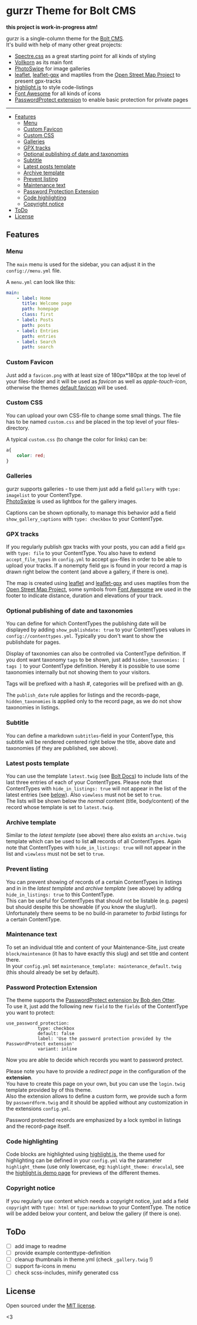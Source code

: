 # gurzr Theme for Bolt CMS

__this project is work-in-progress atm!__

gurzr is a single-column theme for the [Bolt CMS](https://bolt.cm/).  
It's build with help of many other great projects:
- [Spectre.css](https://picturepan2.github.io/spectre/) as a great starting point for all kinds of styling
- [Vollkorn](http://vollkorn-typeface.com/) as its main font
- [PhotoSwipe](http://photoswipe.com/) for image galleries
- [leaflet](http://leafletjs.com/), [leaflet-gpx](https://github.com/mpetazzoni/leaflet-gpx) and maptiles from
the [Open Street Map Project](https://www.openstreetmap.org) to present gpx-tracks
- [highlight.js](https://highlightjs.org/) to style code-listings
- [Font Awesome](http://fontawesome.io/) for all kinds of icons
- [PasswordProtect extension](https://github.com/bobdenotter/PasswordProtect) to enable basic protection for private pages

---

<!-- TOC depthFrom:2 depthTo:6 withLinks:1 updateOnSave:1 orderedList:0 -->

- [Features](#features)
	- [Menu](#menu)
	- [Custom Favicon](#custom-favicon)
	- [Custom CSS](#custom-css)
	- [Galleries](#galleries)
	- [GPX tracks](#gpx-tracks)
	- [Optional publishing of date and taxonomies](#optional-publishing-of-date-and-taxonomies)
	- [Subtitle](#subtitle)
	- [Latest posts template](#latest-posts-template)
	- [Archive template](#archive-template)
	- [Prevent listing](#prevent-listing)
	- [Maintenance text](#maintenance-text)
	- [Password Protection Extension](#password-protection-extension)
	- [Code highlighting](#code-highlighting)
	- [Copyright notice](#copyright-notice)
- [ToDo](#todo)
- [License](#license)

<!-- /TOC -->

## Features

### Menu

The `main` menu is used for the sidebar, you can adjust it in the
`config://menu.yml` file.

A `menu.yml` can look like this:
```yml
main:
    - label: Home
      title: Welcome page
      path: homepage
      class: first
    - label: Posts
      path: posts
    - label: Entries
      path: entries
    - label: Search
      path: search
```

### Custom Favicon

Just add a `favicon.png` with at least size of 180px*180px at the top level of
your files-folder and it will be used as _favicon_ as well as _apple-touch-icon_,
otherwise the themes [default favicon](images/favicon.png) will be used.

### Custom CSS

You can upload your own CSS-file to change some small things.
The file has to be named `custom.css` and be placed in the top level of your files-directory.

A typical `custom.css` (to change the color for links) can be:
```css
a{
    color: red;
}
```

### Galleries

gurzr supports galleries - to use them just add a field `gallery` with
`type: imagelist` to your ContentType.  
[PhotoSwipe](http://photoswipe.com/) is used as lightbox for the gallery images.

Captions can be shown optionally, to manage this behavior add a field
`show_gallery_captions` with `type: checkbox` to your ContentType.

### GPX tracks

If you regularly publish gpx tracks with your posts, you can add a field `gpx`
with `type: file` to your ContentType.
You also have to extend `accept_file_types` in `config.yml` to accept
`gpx`-files in order to be able to upload your tracks. If a nonempty field `gpx`
is found in your record a map is drawn right below the content (and above a gallery, if there is one).

The map is created using [leaflet](http://leafletjs.com/) and
[leaflet-gpx](https://github.com/mpetazzoni/leaflet-gpx) and uses maptiles from
the [Open Street Map Project](https://www.openstreetmap.org), some symbols from
[Font Awesome](http://fontawesome.io/) are used in the footer to indicate
distance, duration and elevations of your track.

### Optional publishing of date and taxonomies

You can define for which ContentTypes the publishing date will be displayed
by adding `show_publishdate: true` to your ContentTypes values in
`config://contenttypes.yml`.
Typically you don't want to show the publishdate for pages.

Display of taxonomies can also be controlled via ContentType definition.
If you dont want taxonomy `tags` to be shown, just add
`hidden_taxonomies: [ tags ]` to your ContentType definition.
Hereby it is possible to use some taxonomies internally but not showing them to
your visitors.

Tags will be prefixed with a hash #, categories will be prefixed with an @.

The `publish_date` rule applies for listings and the records-page,
`hidden_taxonomies` is applied only to the record page, as we do not show
taxonomies in listings.

### Subtitle

You can define a markdown `subtitles`-field in your ContentType, this subtitle will
be rendered centered right below the title, above date and taxonomies
(if they are published, see above).

### Latest posts template

You can use the template `latest.twig`
(see [Bolt Docs](https://docs.bolt.cm/3.3/fields/templateselect)) to include
lists of the last three entries of each of your ContentTypes.
Please note that ContentTypes with `hide_in_listings: true` will not appear in
the list of the latest entries (see [below](#prevent-listing)).
Also `viewless` must not be set to `true`.  
The lists will be shown below the _normal_ content (title, body/content) of the
record whose template is set to `latest.twig`.

### Archive template

Similar to the _latest template_ (see above) there also exists an `archive.twig`
template which can be used to list __all__ records of all ContentTypes.
Again note that ContentTypes with `hide_in_listings: true` will not appear in
the list and `viewless` must not be set to `true`.

### Prevent listing

You can prevent showing of records of a certain ContentTypes in listings and
in in the _latest template_ and _archive template_ (see above) by adding
`hide_in_listings: true` to this ContentType.  
This can be useful for ContentTypes that should not be listable (e.g. pages) but
should despite this be showable (if you know the slug/url).
Unfortunately there seems to be no build-in parameter to _forbid_ listings for a
certain ContentType.  

### Maintenance text

To set an individual title and content of your Maintenance-Site, just create
`block/maintenance` (it has to have exactly this slug) and set title and content
there.  
In your `config.yml` set `maintenance_template: maintenance_default.twig`
(this should already be set by default).

### Password Protection Extension

The theme supports the [PasswordProtect extension by Bob den Otter](https://github.com/bobdenotter/PasswordProtect).  
To use it, just add the following new `field` to the `fields` of the ContentType
you want to protect:
```
use_password_protection:
            type: checkbox
            default: false
            label: 'Use the password protection provided by the PasswordProtect extension'
            variant: inline
```

Now you are able to decide which records you want to password protect.

Please note you have to provide a _redirect page_ in the configuration of the
__extension__.  
You have to create this page on your own, but you can use the `login.twig`
template provided by of this theme.  
Also the extension allows to define a custom form, we provide such a form by
`passwordform.twig` and it should be applied without any customization in the
extensions `config.yml`.

Password protected records are emphasized by a lock symbol in listings and the
record-page itself.

### Code highlighting

Code blocks are highlighted using [highlight.js](https://highlightjs.org/), the
theme used for highlighting can be defined in your `config.yml` via the parameter
`highlight_theme` (use only lowercase, eg: `highlight_theme: dracula`), see the
[highlight.js demo page](https://highlightjs.org/static/demo/) for previews of
the different themes.

### Copyright notice

If you regularly use content which needs a copyright notice, just add a field
`copyright` with `type: html` or `type:markdown` to your ContentType.
The notice will be added below your content, and below the gallery (if there is one).

## ToDo

- [ ] add image to readme
- [ ] provide example contenttype-definition
- [ ] cleanup thumbnails in theme.yml (check `_gallery.twig` !)
- [ ] support fa-icons in menu
- [ ] check scss-includes, minify generated css

## License

Open sourced under the [MIT license](LICENSE.md).

<3
